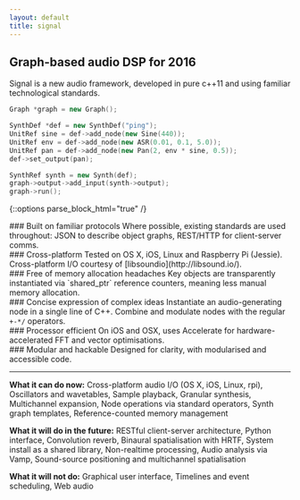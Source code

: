 ```yaml
---
layout: default
title: signal
---
```


## Graph-based audio DSP for 2016

Signal is a new audio framework, developed in pure c++11 and using familiar technological standards.

```cpp
Graph *graph = new Graph();

SynthDef *def = new SynthDef("ping");
UnitRef sine = def->add_node(new Sine(440));
UnitRef env = def->add_node(new ASR(0.01, 0.1, 5.0));
UnitRef pan = def->add_node(new Pan(2, env * sine, 0.5));
def->set_output(pan);

SynthRef synth = new Synth(def);
graph->output->add_input(synth->output);
graph->run();
```

{::options parse_block_html="true" /}
<div class="row">
<div class="box">
### Built on familiar protocols
Where possible, existing standards are used throughout: JSON to describe object graphs, REST/HTTP for client-server comms.
</div>

<div class="box">
### Cross-platform
Tested on OS X, iOS, Linux and Raspberry Pi (Jessie). Cross-platform I/O courtesy of [libsoundio](http://libsound.io/).
</div>

<div class="box">
### Free of memory allocation headaches
Key objects are transparently instantiated via `shared_ptr` reference counters, meaning less manual memory allocation.
</div>

</div>
<div class="row">

<div class="box">
### Concise expression of complex ideas
Instantiate an audio-generating node in a single line of C++. Combine and modulate nodes with the regular <code>+-*/</code> operators.
</div>


<div class="box">
### Processor efficient
On iOS and OSX, uses Accelerate for hardware-accelerated FFT and vector optimisations.
</div>

<div class="box">
### Modular and hackable
Designed for clarity, with modularised and accessible code.
</div>

</div>

---

**What it can do now:** Cross-platform audio I/O (OS X, iOS, Linux, rpi), Oscillators and wavetables, Sample playback, Granular synthesis, Multichannel expansion, Node operations via standard operators, Synth graph templates, Reference-counted memory management

**What it will do in the future:** RESTful client-server architecture, Python interface, Convolution reverb, Binaural spatialisation with HRTF, System install as a shared library, Non-realtime processing, Audio analysis via Vamp, Sound-source positioning and multichannel spatialisation

**What it will not do:** Graphical user interface, Timelines and event scheduling, Web audio 

